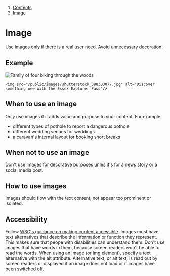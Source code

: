 1.  [Contents](/docs/core/design/overview)
2.  [Image](#)

# Image

Use images only if there is a real user need. Avoid unnecessary decoration.

## Example

<img src="/public/images/shutterstock_398303077.jpg" alt="Family of four biking through the woods"/>

	<img src="/public/images/shutterstock_398303077.jpg" alt="Discover something new with the Essex Explorer Pass"/>

## When to use an image

Only use images if it adds value and purpose to your content. For example:

- different types of pothole to report a dangerous pothole
- different wedding venues for weddings
- a caravan's internal layout for booking short breaks

## When not to use an image

Don't use images for decorative purposes unles it's for a news story or a social media post.

## How to use images

Images should flow with the text content, not appear too prominent or isolated.

## Accessibility

Follow [W3C's guidance on making content accessible](https://www.w3.org/TR/WCAG20-TECHS/H37.html). Images must have text alternatives that describe the information or function they represent. This makes sure that peope with disabilities can understand them.
Don't use images that have words in them, because screen readers won't be able to read the words.
When using an image (or img element), specify a text alternative with the alt attribute. Alternative text, or alt text, is read out by screen readers or displayed if an image does not load or if images have been switched off.